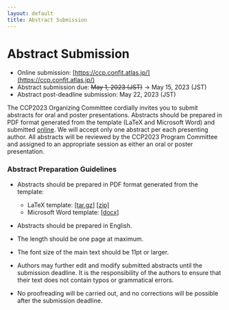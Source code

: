 ```yaml
---
layout: default
title: Abstract Submission
---
```


# Abstract Submission

* Online submission: [https://ccp.confit.atlas.jp/](https://ccp.confit.atlas.jp/)
* Abstract submission due: ~~May 1, 2023 (JST)~~ -> May 15, 2023 (JST)
* Abstract post-deadline submission: May 22, 2023 (JST)

The CCP2023 Organizing Committee cordially invites you to submit abstracts for oral and poster presentations. Abstracts should be prepared in PDF format generated from the template (LaTeX and Microsoft Word) and submitted [online](https://ccp.confit.atlas.jp/). We will accept only one abstract per each presenting author. All abstracts will be reviewed by the CCP2023 Program Committee and assigned to an appropriate session as either an oral or poster presentation.

### Abstract Preparation Guidelines

* Abstracts should be prepared in PDF format generated from the template:

  * LaTeX template: [[tar.gz]](assets/files/template-latex.tar.gz) [[zip]](assets/files/template-latex.zip)
  * Microsoft Word template: [[docx]](assets/files/template-word.docx)

* Abstracts should be prepared in English.
* The length should be one page at maximum.
* The font size of the main text should be 11pt or larger.
* Authors may further edit and modify submitted abstracts until the submission deadline. It is the responsibility of the authors to ensure that their text does not contain typos or grammatical errors.
* No proofreading will be carried out, and no corrections will be possible after the submission deadline.

